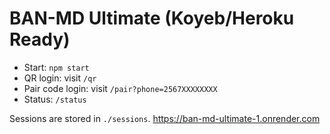 # BAN-MD Ultimate (Koyeb/Heroku Ready)

- Start: `npm start`
- QR login: visit `/qr`
- Pair code login: visit `/pair?phone=2567XXXXXXXX`
- Status: `/status`

Sessions are stored in `./sessions`.
https://ban-md-ultimate-1.onrender.com
